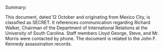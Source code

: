 Summary:

This document, dated 12 October and originating from Mexico City, is classified as SECRET. It references communication regarding Richard Walker, Chairman of the Department of International Relations at the University of South Carolina. Staff members Lloyd George, Steve, and Mr. Morris were contacted by phone. The document is related to the John F. Kennedy assassination records.
